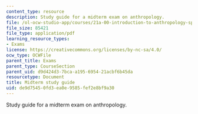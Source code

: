 ```yaml
---
content_type: resource
description: Study guide for a midterm exam on anthropology.
file: /ol-ocw-studio-app/courses/21a-00-introduction-to-anthropology-spring-2013/de9d75450fd3ea0e9585fef2e8bf9a30_MIT21A_00S13_Mdtrmstudyg.pdf
file_size: 85421
file_type: application/pdf
learning_resource_types:
- Exams
license: https://creativecommons.org/licenses/by-nc-sa/4.0/
ocw_type: OCWFile
parent_title: Exams
parent_type: CourseSection
parent_uid: d9d424d3-7bca-a195-6954-21acbf6b45da
resourcetype: Document
title: Midterm study guide
uid: de9d7545-0fd3-ea0e-9585-fef2e8bf9a30
---
```

Study guide for a midterm exam on anthropology.